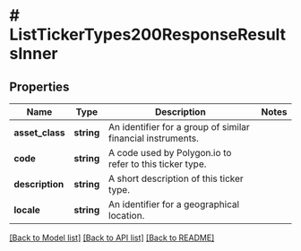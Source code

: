# # ListTickerTypes200ResponseResultsInner

## Properties

Name | Type | Description | Notes
------------ | ------------- | ------------- | -------------
**asset_class** | **string** | An identifier for a group of similar financial instruments. |
**code** | **string** | A code used by Polygon.io to refer to this ticker type. |
**description** | **string** | A short description of this ticker type. |
**locale** | **string** | An identifier for a geographical location. |

[[Back to Model list]](../../README.md#models) [[Back to API list]](../../README.md#endpoints) [[Back to README]](../../README.md)
